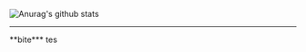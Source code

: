 ![Anurag's github stats](https://github-readme-stats.vercel.app/api?username=Mabule&show_icons=true&theme=monokai)
<hr height="3px">
**bite***
tes
